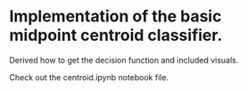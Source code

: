 # Implementation of the basic midpoint centroid classifier. 
Derived how to get the decision function and included visuals.

Check out the centroid.ipynb notebook file. 
